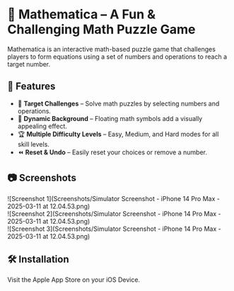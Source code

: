 # 📱 Mathematica – A Fun & Challenging Math Puzzle Game  

Mathematica is an interactive math-based puzzle game that challenges players to form equations using a set of numbers and operations to reach a target number.  

## 🚀 Features  
- 🎯 **Target Challenges** – Solve math puzzles by selecting numbers and operations.  
- 🎨 **Dynamic Background** – Floating math symbols add a visually appealing effect.  
- 🏆 **Multiple Difficulty Levels** – Easy, Medium, and Hard modes for all skill levels.  
- ⏪ **Reset & Undo** – Easily reset your choices or remove a number.  

## 📷 Screenshots  
![Screenshot 1](Screenshots/Simulator Screenshot - iPhone 14 Pro Max - 2025-03-11 at 12.04.53.png)  
![Screenshot 2](Screenshots/Simulator Screenshot - iPhone 14 Pro Max - 2025-03-11 at 12.04.53.png)  
![Screenshot 3](Screenshots/Simulator Screenshot - iPhone 14 Pro Max - 2025-03-11 at 12.04.53.png)

## 🛠️ Installation  
Visit the Apple App Store on your iOS Device.
